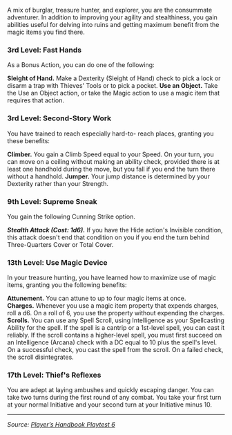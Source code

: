 A mix of burglar, treasure hunter, and explorer, you are the consummate adventurer. In addition to improving your agility and stealthiness, you gain abilities useful for delving into ruins and getting maximum benefit from the magic items you find there. 

### 3rd Level: Fast Hands 

As a Bonus Action, you can do one of the following:

**Sleight of Hand.** Make a Dexterity (Sleight of Hand) check to pick a lock or disarm a trap with Thieves' Tools or to pick a pocket.
**Use an Object.** Take the Use an Object action, or take the Magic action to use a magic item that requires that action. 

### 3rd Level: Second-Story Work 

You have trained to reach especially hard-to- reach places, granting you these benefits:

**Climber.** You gain a Climb Speed equal to your Speed. On your turn, you can move on a ceiling without making an ability check, provided there is at least one handhold during the move, but you fall if you end the turn there without a handhold.
**Jumper.** Your jump distance is determined by your Dexterity rather than your Strength. 

### 9th Level: Supreme Sneak 

You gain the following Cunning Strike option.

***Stealth Attack (Cost: 1d6).*** If you have the Hide action's Invisible condition, this attack doesn't end that condition on you if you end the turn behind Three-Quarters Cover or Total Cover. 

### 13th Level: Use Magic Device 

In your treasure hunting, you have learned how to maximize use of magic items, granting you the following benefits:

**Attunement.** You can attune to up to four magic items at once.  
**Charges.** Whenever you use a magic item property that expends charges, roll a d6. On a roll of 6, you use the property without expending the charges.  
**Scrolls.** You can use any Spell Scroll, using Intelligence as your Spellcasting Ability for the spell. If the spell is a cantrip or a 1st-level spell, you can cast it reliably. If the scroll contains a higher-level spell, you must first succeed on an Intelligence (Arcana) check with a DC equal to 10 plus the spell's level. On a successful check, you cast the spell from the scroll. On a failed check, the scroll disintegrates. 

### 17th Level: Thief's Reflexes 

You are adept at laying ambushes and quickly escaping danger. You can take two turns during the first round of any combat. You take your first turn at your normal Initiative and your second turn at your Initiative minus 10.

----

_Source: [Player’s Handbook Playtest 6](https://www.dndbeyond.com/sources/ua/ph-playtest-6)_